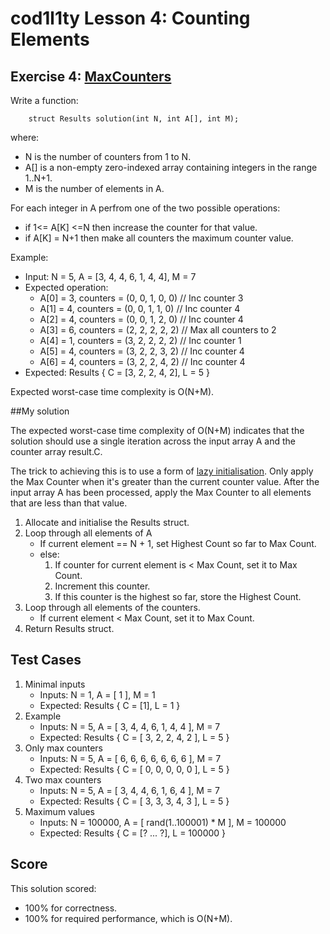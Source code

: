 # cod1l1ty Lesson 4: Counting Elements
## Exercise 4: [MaxCounters](https://codility.com/programmers/task/max_counters/)

Write a function:
```
    struct Results solution(int N, int A[], int M);
```
where:
- N is the number of counters from 1 to N.
- A[] is a non-empty zero-indexed array containing integers in the range 1..N+1.
- M is the number of elements in A.

For each integer in A perfrom one of the two possible operations:
- if 1<= A[K] <=N then increase the counter for that value.
- if A[K] = N+1 then make all counters the maximum counter value.

Example:
- Input: N = 5, A = [3, 4, 4, 6, 1, 4, 4], M = 7
- Expected operation:
    * A[0] = 3, counters = (0, 0, 1, 0, 0) // Inc counter 3
    * A[1] = 4, counters = (0, 0, 1, 1, 0) // Inc counter 4
    * A[2] = 4, counters = (0, 0, 1, 2, 0) // Inc counter 4
    * A[3] = 6, counters = (2, 2, 2, 2, 2) // Max all counters to 2
    * A[4] = 1, counters = (3, 2, 2, 2, 2) // Inc counter 1
    * A[5] = 4, counters = (3, 2, 2, 3, 2) // Inc counter 4
    * A[6] = 4, counters = (3, 2, 2, 4, 2) // Inc counter 4
- Expected: Results { C = [3, 2, 2, 4, 2], L = 5 }

Expected worst-case time complexity is O(N+M).

##My solution

The expected worst-case time complexity of O(N+M) indicates that the solution
should use a single iteration across the input array A and the counter array
result.C.

The trick to achieving this is to use a form of [lazy initialisation](https://en.wikipedia.org/wiki/Lazy_initialization).
Only apply the Max Counter when it's greater than the current counter value.
After the input array A has been processed, apply the Max Counter to all
elements that are less than that value.

1. Allocate and initialise the Results struct.
2. Loop through all elements of A
    * If current element == N + 1, set Highest Count so far to Max Count.
    * else:
        1. If counter for current element is < Max Count, set it to Max Count.
        2. Increment this counter.
        3. If this counter is the highest so far, store the Highest Count.
3. Loop through all elements of the counters.
    * If current element < Max Count, set it to Max Count.
4. Return Results struct.

## Test Cases

1. Minimal inputs
    * Inputs: N = 1, A = [ 1 ], M = 1
    * Expected: Results { C = [1], L = 1 }
2. Example
    * Inputs: N = 5, A = [ 3, 4, 4, 6, 1, 4, 4 ], M = 7
    * Expected: Results { C = [ 3, 2, 2, 4, 2 ], L = 5 }
3. Only max counters
    * Inputs: N = 5, A = [ 6, 6, 6, 6, 6, 6, 6 ], M = 7
    * Expected: Results { C = [ 0, 0, 0, 0, 0 ], L = 5 }
4. Two max counters
    * Inputs: N = 5, A = [ 3, 4, 4, 6, 1, 6, 4 ], M = 7
    * Expected: Results { C = [ 3, 3, 3, 4, 3 ], L = 5 }
5. Maximum values
    * Inputs: N = 100000, A = [ rand(1..100001) * M ], M = 100000
    * Expected: Results { C = [? ... ?], L = 100000 }

## Score

This solution scored:
 - 100% for correctness.
 - 100% for required performance, which is O(N+M).

